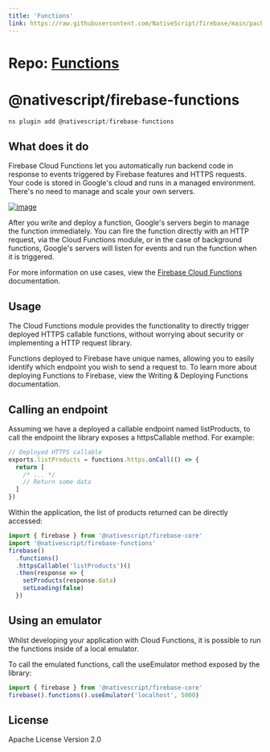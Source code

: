 ```yaml
---
title: 'Functions'
link: https://raw.githubusercontent.com/NativeScript/firebase/main/packages/firebase-functions/README.md
---
```


# Repo: [Functions](https://github.com/NativeScript/firebase/tree/main/packages/firebase-functions)

# @nativescript/firebase-functions

```javascript
ns plugin add @nativescript/firebase-functions
```

## What does it do

Firebase Cloud Functions let you automatically run backend code in response to events triggered by Firebase features and HTTPS requests. Your code is stored in Google's cloud and runs in a managed environment. There's no need to manage and scale your own servers.

[![image](https://img.youtube.com/vi/vr0Gfvp5v1A/hqdefault.jpg)](https://www.youtube.com/watch?v=vr0Gfvp5v1A)

After you write and deploy a function, Google's servers begin to manage the function immediately. You can fire the function directly with an HTTP request, via the Cloud Functions module, or in the case of background functions, Google's servers will listen for events and run the function when it is triggered.

For more information on use cases, view the [Firebase Cloud Functions](https://firebase.google.com/docs/functions/use-cases) documentation.

## Usage

The Cloud Functions module provides the functionality to directly trigger deployed HTTPS callable functions, without worrying about security or implementing a HTTP request library.

Functions deployed to Firebase have unique names, allowing you to easily identify which endpoint you wish to send a request to. To learn more about deploying Functions to Firebase, view the Writing & Deploying Functions documentation.

## Calling an endpoint

Assuming we have a deployed a callable endpoint named listProducts, to call the endpoint the library exposes a httpsCallable method. For example:

```ts
// Deployed HTTPS callable
exports.listProducts = functions.https.onCall(() => {
  return [
    /* ... */
    // Return some data
  ]
})
```

Within the application, the list of products returned can be directly accessed:

```ts
import { firebase } from '@nativescript/firebase-core'
import '@nativescript/firebase-functions'
firebase()
  .functions()
  .httpsCallable('listProducts')()
  .then(response => {
    setProducts(response.data)
    setLoading(false)
  })
```

## Using an emulator

Whilst developing your application with Cloud Functions, it is possible to run the functions inside of a local emulator.

To call the emulated functions, call the useEmulator method exposed by the library:

```ts
import { firebase } from '@nativescript/firebase-core'
firebase().functions().useEmulator('localhost', 5000)
```

## License

Apache License Version 2.0
